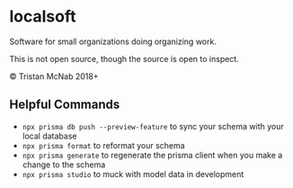 localsoft
=========

Software for small organizations doing organizing work.

This is not open source, though the source is open to inspect.

&copy; Tristan McNab 2018+

Helpful Commands
----------------
- `npx prisma db push --preview-feature` to sync your schema with your local database
- `npx prisma format` to reformat your schema
- `npx prisma generate` to regenerate the prisma client when you make a change to the schema
- `npx prisma studio` to muck with model data in development